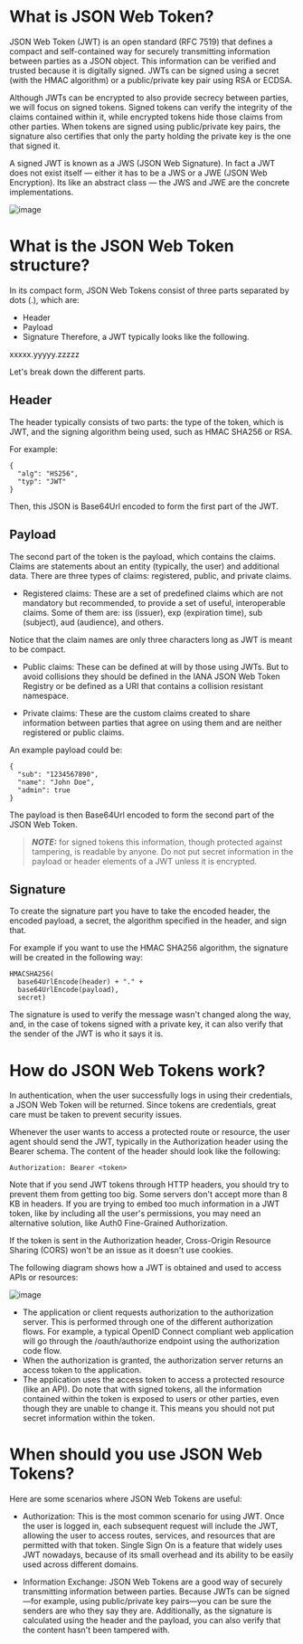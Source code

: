 # What is JSON Web Token?
JSON Web Token (JWT) is an open standard (RFC 7519) that defines a compact and self-contained way for securely transmitting information between parties as a JSON object. This information can be verified and trusted because it is digitally signed.
JWTs can be signed using a secret (with the HMAC algorithm) or a public/private key pair using RSA or ECDSA.

Although JWTs can be encrypted to also provide secrecy between parties, we will focus on signed tokens. Signed tokens can verify the integrity of the claims contained within it, while encrypted tokens hide those claims from other parties. 
When tokens are signed using public/private key pairs, the signature also certifies that only the party holding the private key is the one that signed it.

A signed JWT is known as a JWS (JSON Web Signature). In fact a JWT does not exist itself — either it has to be a JWS or a JWE (JSON Web Encryption). Its like an abstract class — the JWS and JWE are the concrete implementations.

![image](https://github.com/user-attachments/assets/ffaa3bc3-f0cb-48b1-bf32-4a3b10c841ab)


# What is the JSON Web Token structure?
In its compact form, JSON Web Tokens consist of three parts separated by dots (.), which are:

- Header
- Payload
- Signature
Therefore, a JWT typically looks like the following.

xxxxx.yyyyy.zzzzz

Let's break down the different parts.

## Header
The header typically consists of two parts: the type of the token, which is JWT, and the signing algorithm being used, such as HMAC SHA256 or RSA.

For example:
```
{
  "alg": "HS256",
  "typ": "JWT"
}
```
Then, this JSON is Base64Url encoded to form the first part of the JWT.

## Payload
The second part of the token is the payload, which contains the claims. Claims are statements about an entity (typically, the user) and additional data. There are three types of claims: registered, public, and private claims.

- Registered claims: These are a set of predefined claims which are not mandatory but recommended, to provide a set of useful, interoperable claims. Some of them are: iss (issuer), exp (expiration time), sub (subject), aud (audience), and others.

Notice that the claim names are only three characters long as JWT is meant to be compact.

- Public claims: These can be defined at will by those using JWTs. But to avoid collisions they should be defined in the IANA JSON Web Token Registry or be defined as a URI that contains a collision resistant namespace.

- Private claims: These are the custom claims created to share information between parties that agree on using them and are neither registered or public claims.

An example payload could be:
```
{
  "sub": "1234567890",
  "name": "John Doe",
  "admin": true
}
```
The payload is then Base64Url encoded to form the second part of the JSON Web Token.

> **_NOTE:_**  for signed tokens this information, though protected against tampering, is readable by anyone. Do not put secret information in the payload or header elements of a JWT unless it is encrypted.

## Signature
To create the signature part you have to take the encoded header, the encoded payload, a secret, the algorithm specified in the header, and sign that.

For example if you want to use the HMAC SHA256 algorithm, the signature will be created in the following way:
```
HMACSHA256(
  base64UrlEncode(header) + "." +
  base64UrlEncode(payload),
  secret)
```
The signature is used to verify the message wasn't changed along the way, and, in the case of tokens signed with a private key, it can also verify that the sender of the JWT is who it says it is.

# How do JSON Web Tokens work?

In authentication, when the user successfully logs in using their credentials, a JSON Web Token will be returned. Since tokens are credentials, great care must be taken to prevent security issues.

Whenever the user wants to access a protected route or resource, the user agent should send the JWT, typically in the Authorization header using the Bearer schema. The content of the header should look like the following:

```Authorization: Bearer <token>```

Note that if you send JWT tokens through HTTP headers, you should try to prevent them from getting too big. Some servers don't accept more than 8 KB in headers. If you are trying to embed too much information in a JWT token, like by including all the user's permissions, you may need an alternative solution, like Auth0 Fine-Grained Authorization.

If the token is sent in the Authorization header, Cross-Origin Resource Sharing (CORS) won't be an issue as it doesn't use cookies.

The following diagram shows how a JWT is obtained and used to access APIs or resources:

![image](https://github.com/user-attachments/assets/d742ec96-2ffe-4b8e-b478-dc13f118f097)

- The application or client requests authorization to the authorization server. This is performed through one of the different authorization flows. For example, a typical OpenID Connect compliant web application will go through the /oauth/authorize endpoint using the authorization code flow.
- When the authorization is granted, the authorization server returns an access token to the application.
- The application uses the access token to access a protected resource (like an API).
Do note that with signed tokens, all the information contained within the token is exposed to users or other parties, even though they are unable to change it. This means you should not put secret information within the token.

# When should you use JSON Web Tokens?
Here are some scenarios where JSON Web Tokens are useful:

- Authorization: This is the most common scenario for using JWT. Once the user is logged in, each subsequent request will include the JWT, allowing the user to access routes, services, and resources that are permitted with that token. Single Sign On is a feature that widely uses JWT nowadays, because of its small overhead and its ability to be easily used across different domains.

- Information Exchange: JSON Web Tokens are a good way of securely transmitting information between parties. Because JWTs can be signed—for example, using public/private key pairs—you can be sure the senders are who they say they are. Additionally, as the signature is calculated using the header and the payload, you can also verify that the content hasn't been tampered with.


